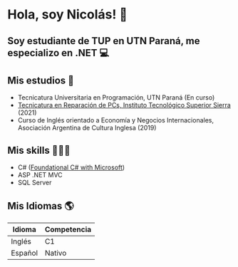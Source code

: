 # Hola, soy Nicolás! 👋

## Soy estudiante de TUP en UTN Paraná, me especializo en .NET 💻 

## Mis estudios 🏫

- Tecnicatura Universitaria en Programación, UTN Paraná (En curso)
- [Tecnicatura en Reparación de PCs, Instituto Tecnológico Superior Sierra](https://www.aprender21.com/graduados/certificado.php?idz=1062) (2021)
- Curso de Inglés orientado a Economía y Negocios Internacionales, Asociación Argentina de Cultura Inglesa (2019)

## Mis skills 👨🏻‍💻

- C#
  ([Foundational C# with Microsoft](https://www.freecodecamp.org/certification/nsterzer/foundational-c-sharp-with-microsoft))
- ASP .NET MVC
- SQL Server

## Mis Idiomas 🌎  
| Idioma      | Competencia |
| ----------- | ----------- |
| Inglés      | C1          |
| Español     | Nativo      |
<!--
**nicosterzer/nicosterzer** is a ✨ _special_ ✨ repository because its `README.md` (this file) appears on your GitHub profile.

Here are some ideas to get you started:

- 🔭 I’m currently working on ...
- 🌱 I’m currently learning ...
- 👯 I’m looking to collaborate on ...
- 🤔 I’m looking for help with ...
- 💬 Ask me about ...
- 📫 How to reach me: ...
- 😄 Pronouns: ...
- ⚡ Fun fact: ...
-->
